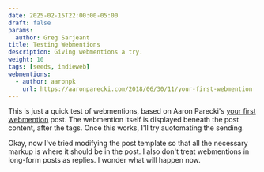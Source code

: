 ```yaml
---
date: 2025-02-15T22:00:00-05:00
draft: false
params:
  author: Greg Sarjeant
title: Testing Webmentions
description: Giving webmentions a try.
weight: 10
tags: [seeds, indieweb]
webmentions:
  - author: aaronpk
    url: https://aaronparecki.com/2018/06/30/11/your-first-webmention
---
```


This is just a quick test of webmentions, based on Aaron Parecki's [your first webmention](https://aaronparecki.com/2018/06/30/11/your-first-webmention) post. The webmention itself is displayed beneath the post content, after the tags. Once this works, I'll try auotomating the sending.

Okay, now I've tried modifying the post template so that all the necessary markup is where it should be in the post. I also don't treat webmentions in long-form posts as replies. I wonder what will happen now.